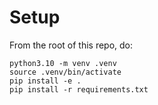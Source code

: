 # Setup

From the root of this repo, do:
```
python3.10 -m venv .venv
source .venv/bin/activate
pip install -e .
pip install -r requirements.txt
```